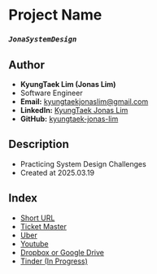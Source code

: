 # Project Name
### *`JonaSystemDesign`*

## Author
- **KyungTaek Lim (Jonas Lim)**
- Software Engineer
- **Email:** kyungtaekjonaslim@gmail.com
- **LinkedIn:** [KyungTaek Jonas Lim](https://www.linkedin.com/in/kyungtaek-jonas-lim)
- **GitHub:** [kyungtaek-jonas-lim](https://github.com/kyungtaek-jonas-lim)

## Description
- Practicing System Design Challenges
- Created at 2025.03.19

## Index
- [Short URL](https://github.com/kyungtaek-jonas-lim/jonasystemdesign/blob/main/short_url/short_url.md)
- [Ticket Master](https://github.com/kyungtaek-jonas-lim/jonasystemdesign/blob/main/ticket_master/ticket_master.md)
- [Uber](https://github.com/kyungtaek-jonas-lim/jonasystemdesign/blob/main/uber/uber.md)
- [Youtube](https://github.com/kyungtaek-jonas-lim/jonasystemdesign/blob/main/youtube/youtube.md)
- [Dropbox or Google Drive](https://github.com/kyungtaek-jonas-lim/jonasystemdesign/blob/main/dropbox_google_drive/dropbox_google_drive.md)
- [Tinder (In Progress)](https://github.com/kyungtaek-jonas-lim/jonasystemdesign/blob/main/tinder/tinder.md)